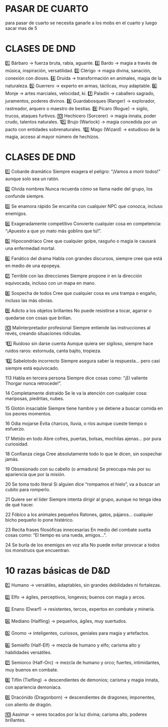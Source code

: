 #  PASAR DE CUARTO
para pasar de cuarto se necesita ganarle a los mobs en el cuarto y luego sacar mas de 5

# CLASES DE DND
1️⃣ Bárbaro → fuerza bruta, rabia, aguante.
2️⃣ Bardo → magia a través de música, inspiración, versatilidad.
3️⃣ Clérigo → magia divina, sanación, conexión con dioses.
4️⃣ Druida → transformación en animales, magia de la naturaleza.
5️⃣ Guerrero → experto en armas, tácticas, muy adaptable.
6️⃣ Monje → artes marciales, velocidad, ki.
7️⃣ Paladín → caballero sagrado, juramentos, poderes divinos.
8️⃣ Guardabosques (Ranger) → explorador, rastreador, arquero o maestro de bestias.
9️⃣ Pícaro (Rogue) → sigilo, trucos, ataques furtivos.
🔟 Hechicero (Sorcerer) → magia innata, poder crudo, talentos naturales.
11️⃣ Brujo (Warlock) → magia concedida por un pacto con entidades sobrenaturales.
12️⃣ Mago (Wizard) → estudioso de la magia, acceso al mayor número de hechizos.


# CLASES DE DND
1️⃣ Cobarde dramático
Siempre exagera el peligro: “¡Vamos a morir todos!” aunque solo sea un ratón.

2️⃣ Olvida nombres
Nunca recuerda cómo se llama nadie del grupo, los confunde siempre.

3️⃣ Se enamora rápido
Se encariña con cualquier NPC que conozca, incluso enemigos.

4️⃣ Exageradamente competitivo
Convierte cualquier cosa en competencia: “¡Apuesto a que yo mato más goblins que tú!”.

5️⃣ Hipocondríaco
Cree que cualquier golpe, rasguño o magia le causará una enfermedad mortal.

6️⃣ Fanático del drama
Habla con grandes discursos, siempre cree que está en medio de una epopeya.

7️⃣ Terrible con las direcciones
Siempre propone ir en la dirección equivocada, incluso con un mapa en mano.

8️⃣ Sospecha de todos
Cree que cualquier cosa es una trampa o engaño, incluso las más obvias.

9️⃣ Adicto a los objetos brillantes
No puede resistirse a tocar, agarrar o quedarse con cosas que brillan.

🔟 Malinterpretador profesional
Siempre entiende las instrucciones al revés, creando situaciones ridículas.

11️⃣ Ruidoso sin darse cuenta
Aunque quiera ser sigiloso, siempre hace ruidos raros: estornuda, canta bajito, tropieza.

12️⃣ Sabelotodo incorrecto
Siempre asegura saber la respuesta… pero casi siempre está equivocado.


1️13 Habla en tercera persona
Siempre dice cosas como: “¡El valiente Thorgar nunca retrocede!”.

14 Completamente distraído
Se le va la atención con cualquier cosa: mariposas, piedritas, nubes.

15 Glotón insaciable
Siempre tiene hambre y se detiene a buscar comida en los peores momentos.

16 Odia mojarse
Evita charcos, lluvia, o ríos aunque cueste tiempo o esfuerzo.

17 Metido en todo
Abre cofres, puertas, bolsas, mochilas ajenas… por pura curiosidad.

18 Confianza ciega
Cree absolutamente todo lo que le dicen, sin sospechar jamás.

19 Obsesionado con su cabello (o armadura)
Se preocupa más por su apariencia que por la misión.

20 Se toma todo literal
Si alguien dice “rompamos el hielo”, va a buscar un cubito para romperlo.

21 Quiere ser el líder
Siempre intenta dirigir al grupo, aunque no tenga idea de qué hacer.

22 Fóbico a los animales pequeños
Ratones, gatos, pájaros… cualquier bicho pequeño lo pone histérico.

23 Recita frases filosóficas innecesarias
En medio del combate suelta cosas como: “El tiempo es una rueda, amigos…”.

24 Se burla de los enemigos en voz alta No puede evitar provocar a todos los monstruos que encuentran.

# 10 razas básicas de D&D

1️⃣ Humano → versátiles, adaptables, sin grandes debilidades ni fortalezas.

2️⃣ Elfo → ágiles, perceptivos, longevos; buenos con magia y arcos.

3️⃣ Enano (Dwarf) → resistentes, tercos, expertos en combate y minería.

4️⃣ Mediano (Halfling) → pequeños, ágiles, muy suertudos.

5️⃣ Gnomo → inteligentes, curiosos, geniales para magia y artefactos.

6️⃣ Semielfo (Half-Elf) → mezcla de humano y elfo; carisma alto y habilidades versátiles.

7️⃣ Semiorco (Half-Orc) → mezcla de humano y orco; fuertes, intimidantes, muy buenos en combate.

8️⃣ Tiflin (Tiefling) → descendientes de demonios; carisma y magia innata, con apariencia demoníaca.

9️⃣ Dracónido (Dragonborn) → descendientes de dragones; imponentes, con aliento de dragón.

🔟 Aasimar → seres tocados por la luz divina; carisma alto, poderes brillantes.